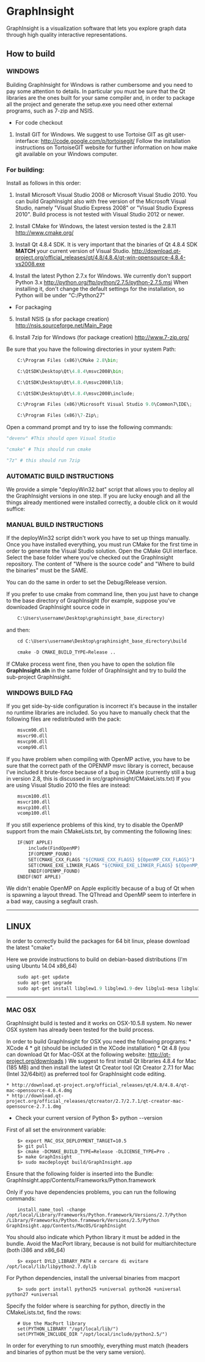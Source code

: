 # GraphInsight
GraphInsight is a visualization software that lets you explore graph data through high quality interactive representations.

## How to build
### WINDOWS
Building GraphInsight for Windows is rather cumbersome and you need to pay some attention to details. In particular you must be sure that the Qt libraries are the ones built for your same compiler and, in order to package all the project and generate the setup.exe you need other external programs, such as 7-zip and NSIS.

* For code checkout
1) Install GIT for Windows. We suggest to use Tortoise GIT as git user-interface: 
	http://code.google.com/p/tortoisegit/
Follow the installation instructions on TortoiseGIT website for further information on how make git available on 
your Windows computer.

### For building:
Install as follows in this order:

1) Install Microsoft Visual Studio 2008 or Microsoft Visual Studio 2010. You can build GraphInsight also with free version of 
the Microsoft Visual Studio, namely "Visual Studio Express 2008" or "Visual Studio Express 2010". Build process is not tested with Visual Studio 2012 or newer. 

2) Install CMake for Windows, the latest version tested is the 2.8.11
	http://www.cmake.org/

3) Install Qt 4.8.4 SDK. It is very important that the binaries of Qt 4.8.4 SDK **MATCH** your current version 
of Visual Studio.
	http://download.qt-project.org/official_releases/qt/4.8/4.8.4/qt-win-opensource-4.8.4-vs2008.exe

4) Install the latest Python 2.7.x for Windows. We currently don't support Python 3.x
	http://python.org/ftp/python/2.7.5/python-2.7.5.msi
When installing it, don't change the default settings for the installation, so Python will be under "C:/Python27"

* For packaging
5) Install NSIS (a sfor package creation)
	http://nsis.sourceforge.net/Main_Page

6) Install 7zip for Windows (for package creation)
	http://www.7-zip.org/

Be sure that you have the following directories in your system Path:

```python
	C:\Program Files (x86)\CMake 2.8\bin;

	C:\QtSDK\Desktop\Qt\4.8.4\msvc2008\bin;

	C:\QtSDK\Desktop\Qt\4.8.4\msvc2008\lib;

	C:\QtSDK\Desktop\Qt\4.8.4\msvc2008\include;

	C:\Program Files (x86)\Microsoft Visual Studio 9.0\Common7\IDE\;

	C:\Program Files (x86)\7-Zip\;

```

Open a command prompt and try to isse the following commands:

```python
"devenv" #This should open Visual Studio

"cmake" # This should run cmake

"7z" # this should run 7zip
```

### AUTOMATIC BUILD INSTRUCTIONS
We provide a simple "deployWin32.bat" script that allows you to deploy all the GraphInsight versions in one step. If you are lucky enough and all
the things already mentioned were installed correctly, a double click on it would suffice:


### MANUAL BUILD INSTRUCTIONS

If the deployWin32 script didn't work you have to set up things manually. 
Once you have installed everything, you must run CMake for the first time in order to generate the Visual Studio solution.
Open the CMake GUI interface. Select the base folder where you've checked out the GraphInsight repository.
The content of "Where is the source code" and "Where to build the binaries" must be the SAME.

You can do the same in order to set the Debug/Release version.

If you prefer to use cmake from command line, then you just have to change to the base directory of GraphInsight (for example, suppose 
you've downloaded GraphInsight source code in 

```python
	C:\Users\username\Desktop\graphinsight_base_directory)
```

and then:
```python
	cd C:\Users\username\Desktop\graphinsight_base_directory\build

	cmake -D CMAKE_BUILD_TYPE=Release ..
```

If CMake process went fine, then you have to open the solution file <b>GraphInsight.sln</b> in the same folder of GraphInsight and try to build the 
sub-project GraphInsight.

### WINDOWS BUILD FAQ
If you get side-by-side configuration is incorrect it's because in the installer no runtime libraries are included.
So you have to manually check that the following files are redistributed with the pack:

```python
	msvcm90.dll
	msvcr90.dll
	msvcp90.dll
	vcomp90.dll
```

If you have problem when compiling with OpenMP active, you have to be sure that the correct path of the OPENMP msvc library is correct, because I've included it brute-force
because of a bug in CMake (currently still a bug in version 2.8, this is discussed in src/graphinsight/CMakeLists.txt)
If you are using Visual Studio 2010 the files are instead:

```python
	msvcm100.dll
	msvcr100.dll
	msvcp100.dll
	vcomp100.dll
```

If you still experience problems of this kind, try to disable the OpenMP support from the main CMakeLists.txt, by commenting the following lines:

```python
	IF(NOT APPLE)
	    include(FindOpenMP)
	    IF(OPENMP_FOUND)
		SET(CMAKE_CXX_FLAGS "${CMAKE_CXX_FLAGS} ${OpenMP_CXX_FLAGS}")
		SET(CMAKE_EXE_LINKER_FLAGS "${CMAKE_EXE_LINKER_FLAGS} ${OpenMP_EXE_LINKER_FLAGS}")
	    ENDIF(OPENMP_FOUND)
	ENDIF(NOT APPLE)
```

We didn't enable OpenMP on Apple explicitly because of a bug of Qt when is spawning a layout thread.
The QThread and OpenMP seem to interfere in a bad way, causing a segfault crash. 

---
## LINUX
In order to correctly build the packages for 64 bit linux, please download the latest "cmake".

Here we provide instructions to build on debian-based distributions (I'm using Ubuntu 14.04 x86_64)

```python
	sudo apt-get update
	sudo apt-get upgrade
	sudo apt-get install libglew1.9 libglew1.9-dev libglu1-mesa libglu1-mesa-dev libgl1-mesa-glx libgl1-mesa-dev mesa-common-dev libxi-dev libxmu-dev libxmuu-dev qt4-dev-tools build-essential rpm
```

---
### MAC OSX
GraphInsight build is tested and it works on OSX-10.5.8 system. No newer OSX system has already been tested for the build process.

In order to build GraphInsight for OSX you need the following programs:
	* XCode 4
	* git (should be included in the XCode installation)
	* Qt 4.8 (you can download Qt for Mac-OSX at the following website: http://qt-project.org/downloads )
	We suggest to first install Qt libraries 4.8.4 for Mac (185 MB) and then install the latest Qt Creator tool (Qt Creator 2.7.1 for Mac (Intel 32/64bit)) as preferred tool for GraphInsight code editing.

	* http://download.qt-project.org/official_releases/qt/4.8/4.8.4/qt-mac-opensource-4.8.4.dmg
	* http://download.qt-project.org/official_releases/qtcreator/2.7/2.7.1/qt-creator-mac-opensource-2.7.1.dmg

* Check your current version of Python
	$> python --version 

First of all set the environment variable:

```{r, engine='bash', count_lines}
	$> export MAC_OSX_DEPLOYMENT_TARGET=10.5
	$> git pull
	$> cmake -DCMAKE_BUILD_TYPE=Release -DLICENSE_TYPE=Pro .
	$> make GraphInsight
	$> sudo macdeployqt build/GraphInsight.app
```

Ensure that the following folder is inserted into the Bundle:
GraphInsight.app/Contents/Frameworks/Python.framework

Only if you have dependencies problems, you can run the following commands:

```{r, engine='bash', count_lines}
	install_name_tool -change /opt/local/Library/Frameworks/Python.framework/Versions/2.7/Python /Library/Frameworks/Python.framework/Versions/2.5/Python GraphInsight.app/Contents/MacOS/GraphInsight
```

You should also indicate which Python library it must be added in the bundle. Avoid the MacPort library, because is not build for multiarchitecture (both i386 and x86_64)

```{r, engine='bash', count_lines}
	$> export DYLD_LIBRARY_PATH e cercare di evitare /opt/local/lib/libpython2.7.dylib
```

For Python dependencies, install the universal binaries from macport

```{r, engine='bash', count_lines}
	$> sudo port install python25 +universal python26 +universal python27 +universal
```

Specify the folder where is searching for python, directly in the CMakeLists.txt, find the rows:

```{r, engine='cmake', count_lines}
	# Use the MacPort library
	set(PYTHON_LIBRARY "/opt/local/lib/")
	set(PYTHON_INCLUDE_DIR "/opt/local/include/python2.5/")
```

In order for everything to run smoothly, everything must match (headers and binaries of python must be the very same version).
